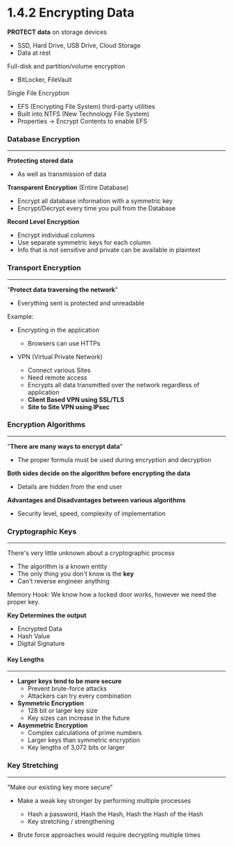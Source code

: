 # 1.4.2 Encrypting Data

**PROTECT data** on storage devices
- SSD, Hard Drive, USB Drive, Cloud Storage
- Data at rest

Full-disk and partition/volume encryption
- BitLocker, FileVault

Single File Encryption
- EFS (Encrypting File System) third-party utilities
- Built into NTFS (New Technology File System)
- Properties -> Encrypt Contents to enable EFS



### Database Encryption
----
**Protecting stored data**
- As well as transmission of data

**Transparent Encryption** (Entire Database)
- Encrypt all database information with a symmetric key
- Encrypt/Decrypt every time you pull from the Database

**Record Level Encryption**
- Encrypt individual columns
- Use separate symmetric keys for each column 
- Info that is not sensitive and private can be available in plaintext




### Transport Encryption
----
"**Protect data traversing the network**"
- Everything sent is protected and unreadable

Example:
- Encrypting in the application
	- Browsers can use HTTPs

- VPN (Virtual Private Network)
	- Connect various Sites
	- Need remote access
	- Encrypts all data transmitted over the network regardless of application
	- **Client Based VPN using SSL/TLS**
	- **Site to Site VPN using IPsec**



### Encryption Algorithms
-----
 "**There are many ways to encrypt data**"
- The proper formula must be used during encryption and decryption

**Both sides decide on the algorithm before encrypting the data**
- Details are hidden from the end user

**Advantages and Disadvantages between various algorithms**
- Security level, speed, complexity of implementation





### Cryptographic Keys
----------
There's very little unknown about a cryptographic process
- The algorithm is a known entity 
- The only thing you don't know is the **key**
- Can't reverse engineer anything

Memory Hook: We know how a locked door works, however we need the proper key. 

**Key Determines the output**
- Encrypted Data
- Hash Value
- Digital Signature 


#### Key Lengths
----
- **Larger keys tend to be more secure**
	- Prevent brute-force attacks
	- Attackers can try every combination
- **Symmetric Encryption**
	- 128 bit or larger key size
	- Key sizes can increase in the future
- **Asymmetric Encryption**
	- Complex calculations of prime numbers
	- Larger keys than symmetric encryption
	- Key lengths of 3,072 bits or larger



### Key Stretching
----------------
"Make our existing key more secure"

- Make a weak key stronger by performing multiple processes
	- Hash a password, Hash the Hash, Hash the Hash of the Hash
	- Key stretching / strengthening

- Brute force approaches would require decrypting multiple times
